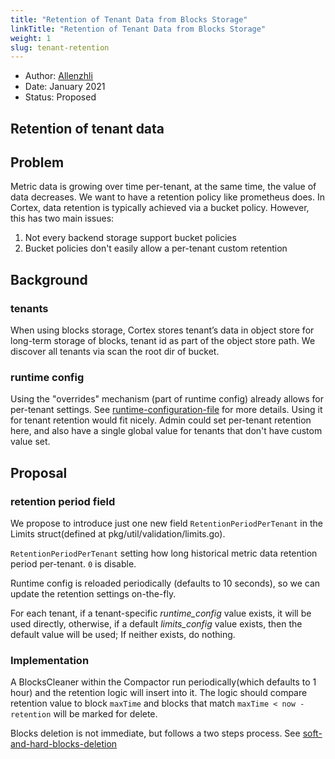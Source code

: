 ```yaml
---
title: "Retention of Tenant Data from Blocks Storage"
linkTitle: "Retention of Tenant Data from Blocks Storage"
weight: 1
slug: tenant-retention
---
```


- Author: [Allenzhli](https://github.com/Allenzhli)
- Date: January 2021
- Status: Proposed

## Retention of tenant data

## Problem

Metric data is growing over time per-tenant, at the same time, the value of data decreases. We want to have a retention policy like prometheus does. In Cortex, data retention is typically achieved via a bucket policy. However, this has two main issues:

1. Not every backend storage support bucket policies
2. Bucket policies don't easily allow a per-tenant custom retention

## Background

### tenants
When using blocks storage, Cortex stores tenant’s data in object store for long-term storage of blocks, tenant id as part of the object store path. We discover all tenants via scan the root dir of bucket.

### runtime config
Using the "overrides" mechanism (part of runtime config) already allows for per-tenant settings. See [runtime-configuration-file](https://cortexmetrics.io/docs/configuration/arguments/#runtime-configuration-file) for more details. Using it for tenant retention would fit nicely. Admin could set per-tenant retention here, and also have a single global value for tenants that don't have custom value set.

## Proposal

### retention period field

We propose to introduce just one new field `RetentionPeriodPerTenant` in the Limits struct(defined at pkg/util/validation/limits.go).

`RetentionPeriodPerTenant` setting how long historical metric data retention period per-tenant. `0` is disable.

Runtime config is reloaded periodically (defaults to 10 seconds), so we can update the retention settings on-the-fly.

For each tenant, if a tenant-specific *runtime_config* value exists, it will be used directly, otherwise, if a default *limits_config* value exists, then the default value will be used; If neither exists, do nothing.

### Implementation

A BlocksCleaner within the Compactor run periodically(which defaults to 1 hour) and the retention logic will insert into it. The logic should compare retention value to block `maxTime` and blocks that match `maxTime < now - retention` will be marked for delete.

Blocks deletion is not immediate, but follows a two steps process. See [soft-and-hard-blocks-deletion](https://cortexmetrics.io/docs/blocks-storage/compactor/#soft-and-hard-blocks-deletion)